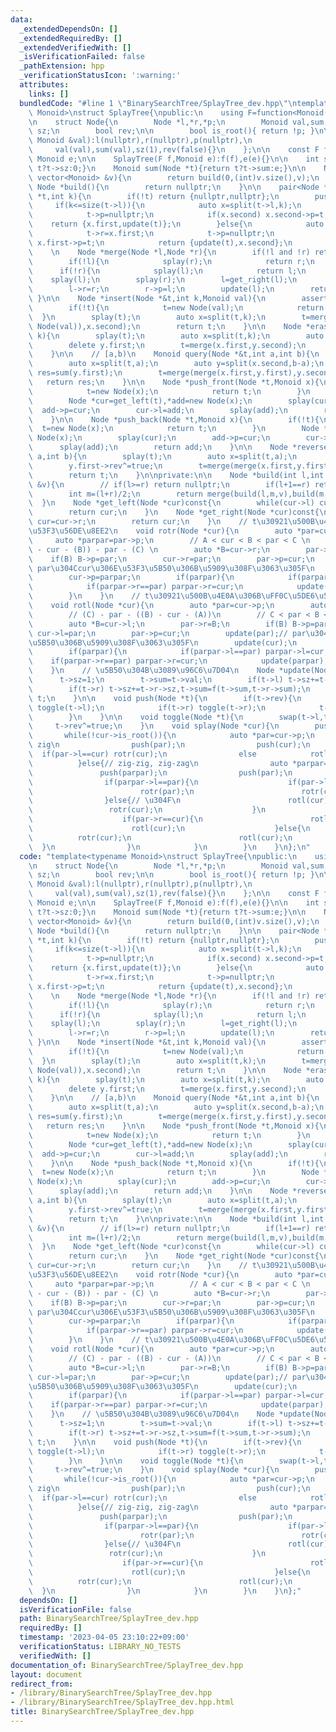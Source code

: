 ```yaml
---
data:
  _extendedDependsOn: []
  _extendedRequiredBy: []
  _extendedVerifiedWith: []
  _isVerificationFailed: false
  _pathExtension: hpp
  _verificationStatusIcon: ':warning:'
  attributes:
    links: []
  bundledCode: "#line 1 \"BinarySearchTree/SplayTree_dev.hpp\"\ntemplate<typename\
    \ Monoid>\nstruct SplayTree{\npublic:\n    using F=function<Monoid(Monoid,Monoid)>;\n\
    \n    struct Node{\n        Node *l,*r,*p;\n        Monoid val,sum;\n        int\
    \ sz;\n        bool rev;\n\n        bool is_root(){ return !p; }\n\n        Node(const\
    \ Monoid &val):l(nullptr),r(nullptr),p(nullptr),\n                           \
    \     val(val),sum(val),sz(1),rev(false){}\n    };\n\n    const F f;\n    const\
    \ Monoid e;\n\n    SplayTree(F f,Monoid e):f(f),e(e){}\n\n    int size(Node *t){return\
    \ t?t->sz:0;}\n    Monoid sum(Node *t){return t?t->sum:e;}\n\n    Node *build(const\
    \ vector<Monoid> &v){\n        return build(0,(int)v.size(),v);\n    }\n\n   \
    \ Node *build(){\n        return nullptr;\n    }\n\n    pair<Node *,Node *> split(Node\
    \ *t,int k){\n        if(!t) return {nullptr,nullptr};\n        push(t);\n   \
    \     if(k<=size(t->l)){\n            auto x=split(t->l,k);\n            t->l=x.second;\n\
    \            t->p=nullptr;\n            if(x.second) x.second->p=t;\n        \
    \    return {x.first,update(t)};\n        }else{\n            auto x=split(t->r,k-size(t->l)-1);\n\
    \            t->r=x.first;\n            t->p=nullptr;\n            if(x.first)\
    \ x.first->p=t;\n            return {update(t),x.second};\n        }\n    }\n\
    \    \n    Node *merge(Node *l,Node *r){\n        if(!l and !r) return nullptr;\n\
    \        if(!l){\n            splay(r);\n            return r;\n        }\n  \
    \      if(!r){\n            splay(l);\n            return l;\n        }\n    \
    \    splay(l);\n        splay(r);\n        l=get_right(l);\n        splay(l);\n\
    \        l->r=r;\n        r->p=l;\n        update(l);\n        return l;\n   \
    \ }\n\n    Node *insert(Node *&t,int k,Monoid val){\n        assert(k<=size(t));\n\
    \        if(!t){\n            t=new Node(val);\n            return t;\n      \
    \  }\n        splay(t);\n        auto x=split(t,k);\n        t=merge(merge(x.first,new\
    \ Node(val)),x.second);\n        return t;\n    }\n\n    Node *erase(Node *&t,int\
    \ k){\n        splay(t);\n        auto x=split(t,k);\n        auto y=split(x.second,1);\n\
    \        delete y.first;\n        t=merge(x.first,y.second);\n        return t;\n\
    \    }\n\n    // [a,b)\n    Monoid query(Node *&t,int a,int b){\n        splay(t);\n\
    \        auto x=split(t,a);\n        auto y=split(x.second,b-a);\n        auto\
    \ res=sum(y.first);\n        t=merge(merge(x.first,y.first),y.second);\n     \
    \   return res;\n    }\n\n    Node *push_front(Node *t,Monoid x){\n        if(!t){\n\
    \            t=new Node(x);\n            return t;\n        }\n        splay(t);\n\
    \        Node *cur=get_left(t),*add=new Node(x);\n        splay(cur);\n      \
    \  add->p=cur;\n        cur->l=add;\n        splay(add);\n        return add;\n\
    \    }\n\n    Node *push_back(Node *t,Monoid x){\n        if(!t){\n          \
    \  t=new Node(x);\n            return t;\n        }\n        Node *cur=get_right(t),*add=new\
    \ Node(x);\n        splay(cur);\n        add->p=cur;\n        cur->r=add;\n  \
    \      splay(add);\n        return add;\n    }\n\n    Node *reverse(Node *t,int\
    \ a,int b){\n        splay(t);\n        auto x=split(t,a);\n        auto y=split(x.second,b-a);\n\
    \        y.first->rev^=true;\n        t=merge(merge(x.first,y.first),y.second);\n\
    \        return t;\n    }\n\nprivate:\n\n    Node *build(int l,int r,const vector<Monoid>\
    \ &v){\n        // if(l>=r) return nullptr;\n        if(l+1==r) return new Node(v[l]);\n\
    \        int m=(l+r)/2;\n        return merge(build(l,m,v),build(m,r,v));\n  \
    \  }\n    Node *get_left(Node *cur)const{\n        while(cur->l) cur=cur->l;\n\
    \        return cur;\n    }\n    Node *get_right(Node *cur)const{\n        while(cur->r)\
    \ cur=cur->r;\n        return cur;\n    }\n    // t\u30921\u500B\u4E0A\u306B\uFF0C\
    \u53F3\u56DE\u8EE2\n    void rotr(Node *cur){\n        auto *par=cur->p;\n   \
    \     auto *parpar=par->p;\n        // A < cur < B < par < C \n        // ((A)\
    \ - cur - (B)) - par - (C) \n        auto *B=cur->r;\n        par->l=B;\n    \
    \    if(B) B->p=par;\n        cur->r=par;\n        par->p=cur;\n        update(par);//\
    \ par\u304Ccur\u306E\u53F3\u5B50\u306B\u5909\u308F\u3063\u305F\n        update(cur);\n\
    \        cur->p=parpar;\n        if(parpar){\n            if(parpar->l==par) parpar->l=cur;\n\
    \            if(parpar->r==par) parpar->r=cur;\n            update(parpar);\n\
    \        }\n    }\n    // t\u30921\u500B\u4E0A\u306B\uFF0C\u5DE6\u56DE\u8EE2\n\
    \    void rotl(Node *cur){\n        auto *par=cur->p;\n        auto *parpar=par->p;\n\
    \        // (C) - par - ((B) - cur - (A))\n        // C < par < B < cur < A\n\
    \        auto *B=cur->l;\n        par->r=B;\n        if(B) B->p=par;\n       \
    \ cur->l=par;\n        par->p=cur;\n        update(par);// par\u304Ccur\u306E\u53F3\
    \u5B50\u306B\u5909\u308F\u3063\u305F\n        update(cur);\n        cur->p=parpar;\n\
    \        if(parpar){\n            if(parpar->l==par) parpar->l=cur;\n        \
    \    if(parpar->r==par) parpar->r=cur;\n            update(parpar);\n        }\n\
    \    }\n    // \u5B50\u304B\u3089\u96C6\u7D04\n    Node *update(Node *t){\n  \
    \      t->sz=1;\n        t->sum=t->val;\n        if(t->l) t->sz+=t->l->sz,t->sum=f(t->l->sum,t->sum);\n\
    \        if(t->r) t->sz+=t->r->sz,t->sum=f(t->sum,t->r->sum);\n        return\
    \ t;\n    }\n\n    void push(Node *t){\n        if(t->rev){\n            if(t->l)\
    \ toggle(t->l);\n            if(t->r) toggle(t->r);\n            t->rev=false;\n\
    \        }\n    }\n\n    void toggle(Node *t){\n        swap(t->l,t->r);\n   \
    \     t->rev^=true;\n    }\n    void splay(Node *cur){\n        push(cur);\n \
    \       while(!cur->is_root()){\n            auto *par=cur->p;\n            if(par->is_root()){//\
    \ zig\n                push(par);\n                push(cur);\n              \
    \  if(par->l==cur) rotr(cur);\n                else            rotl(cur);\n  \
    \          }else{// zig-zig, zig-zag\n                auto *parpar=par->p;\n \
    \               push(parpar);\n                push(par);\n                push(cur);\n\
    \                if(parpar->l==par){\n                    if(par->l==cur){// /\n\
    \                        rotr(par);\n                        rotr(cur);\n    \
    \                }else{// \u304F\n                        rotl(cur);\n       \
    \                 rotr(cur);\n                    }\n                }else{\n\
    \                    if(par->r==cur){\n                        rotl(par);\n  \
    \                      rotl(cur);\n                    }else{\n              \
    \          rotr(cur);\n                        rotl(cur);\n                  \
    \  }\n                }\n            }\n        }\n    }\n};\n"
  code: "template<typename Monoid>\nstruct SplayTree{\npublic:\n    using F=function<Monoid(Monoid,Monoid)>;\n\
    \n    struct Node{\n        Node *l,*r,*p;\n        Monoid val,sum;\n        int\
    \ sz;\n        bool rev;\n\n        bool is_root(){ return !p; }\n\n        Node(const\
    \ Monoid &val):l(nullptr),r(nullptr),p(nullptr),\n                           \
    \     val(val),sum(val),sz(1),rev(false){}\n    };\n\n    const F f;\n    const\
    \ Monoid e;\n\n    SplayTree(F f,Monoid e):f(f),e(e){}\n\n    int size(Node *t){return\
    \ t?t->sz:0;}\n    Monoid sum(Node *t){return t?t->sum:e;}\n\n    Node *build(const\
    \ vector<Monoid> &v){\n        return build(0,(int)v.size(),v);\n    }\n\n   \
    \ Node *build(){\n        return nullptr;\n    }\n\n    pair<Node *,Node *> split(Node\
    \ *t,int k){\n        if(!t) return {nullptr,nullptr};\n        push(t);\n   \
    \     if(k<=size(t->l)){\n            auto x=split(t->l,k);\n            t->l=x.second;\n\
    \            t->p=nullptr;\n            if(x.second) x.second->p=t;\n        \
    \    return {x.first,update(t)};\n        }else{\n            auto x=split(t->r,k-size(t->l)-1);\n\
    \            t->r=x.first;\n            t->p=nullptr;\n            if(x.first)\
    \ x.first->p=t;\n            return {update(t),x.second};\n        }\n    }\n\
    \    \n    Node *merge(Node *l,Node *r){\n        if(!l and !r) return nullptr;\n\
    \        if(!l){\n            splay(r);\n            return r;\n        }\n  \
    \      if(!r){\n            splay(l);\n            return l;\n        }\n    \
    \    splay(l);\n        splay(r);\n        l=get_right(l);\n        splay(l);\n\
    \        l->r=r;\n        r->p=l;\n        update(l);\n        return l;\n   \
    \ }\n\n    Node *insert(Node *&t,int k,Monoid val){\n        assert(k<=size(t));\n\
    \        if(!t){\n            t=new Node(val);\n            return t;\n      \
    \  }\n        splay(t);\n        auto x=split(t,k);\n        t=merge(merge(x.first,new\
    \ Node(val)),x.second);\n        return t;\n    }\n\n    Node *erase(Node *&t,int\
    \ k){\n        splay(t);\n        auto x=split(t,k);\n        auto y=split(x.second,1);\n\
    \        delete y.first;\n        t=merge(x.first,y.second);\n        return t;\n\
    \    }\n\n    // [a,b)\n    Monoid query(Node *&t,int a,int b){\n        splay(t);\n\
    \        auto x=split(t,a);\n        auto y=split(x.second,b-a);\n        auto\
    \ res=sum(y.first);\n        t=merge(merge(x.first,y.first),y.second);\n     \
    \   return res;\n    }\n\n    Node *push_front(Node *t,Monoid x){\n        if(!t){\n\
    \            t=new Node(x);\n            return t;\n        }\n        splay(t);\n\
    \        Node *cur=get_left(t),*add=new Node(x);\n        splay(cur);\n      \
    \  add->p=cur;\n        cur->l=add;\n        splay(add);\n        return add;\n\
    \    }\n\n    Node *push_back(Node *t,Monoid x){\n        if(!t){\n          \
    \  t=new Node(x);\n            return t;\n        }\n        Node *cur=get_right(t),*add=new\
    \ Node(x);\n        splay(cur);\n        add->p=cur;\n        cur->r=add;\n  \
    \      splay(add);\n        return add;\n    }\n\n    Node *reverse(Node *t,int\
    \ a,int b){\n        splay(t);\n        auto x=split(t,a);\n        auto y=split(x.second,b-a);\n\
    \        y.first->rev^=true;\n        t=merge(merge(x.first,y.first),y.second);\n\
    \        return t;\n    }\n\nprivate:\n\n    Node *build(int l,int r,const vector<Monoid>\
    \ &v){\n        // if(l>=r) return nullptr;\n        if(l+1==r) return new Node(v[l]);\n\
    \        int m=(l+r)/2;\n        return merge(build(l,m,v),build(m,r,v));\n  \
    \  }\n    Node *get_left(Node *cur)const{\n        while(cur->l) cur=cur->l;\n\
    \        return cur;\n    }\n    Node *get_right(Node *cur)const{\n        while(cur->r)\
    \ cur=cur->r;\n        return cur;\n    }\n    // t\u30921\u500B\u4E0A\u306B\uFF0C\
    \u53F3\u56DE\u8EE2\n    void rotr(Node *cur){\n        auto *par=cur->p;\n   \
    \     auto *parpar=par->p;\n        // A < cur < B < par < C \n        // ((A)\
    \ - cur - (B)) - par - (C) \n        auto *B=cur->r;\n        par->l=B;\n    \
    \    if(B) B->p=par;\n        cur->r=par;\n        par->p=cur;\n        update(par);//\
    \ par\u304Ccur\u306E\u53F3\u5B50\u306B\u5909\u308F\u3063\u305F\n        update(cur);\n\
    \        cur->p=parpar;\n        if(parpar){\n            if(parpar->l==par) parpar->l=cur;\n\
    \            if(parpar->r==par) parpar->r=cur;\n            update(parpar);\n\
    \        }\n    }\n    // t\u30921\u500B\u4E0A\u306B\uFF0C\u5DE6\u56DE\u8EE2\n\
    \    void rotl(Node *cur){\n        auto *par=cur->p;\n        auto *parpar=par->p;\n\
    \        // (C) - par - ((B) - cur - (A))\n        // C < par < B < cur < A\n\
    \        auto *B=cur->l;\n        par->r=B;\n        if(B) B->p=par;\n       \
    \ cur->l=par;\n        par->p=cur;\n        update(par);// par\u304Ccur\u306E\u53F3\
    \u5B50\u306B\u5909\u308F\u3063\u305F\n        update(cur);\n        cur->p=parpar;\n\
    \        if(parpar){\n            if(parpar->l==par) parpar->l=cur;\n        \
    \    if(parpar->r==par) parpar->r=cur;\n            update(parpar);\n        }\n\
    \    }\n    // \u5B50\u304B\u3089\u96C6\u7D04\n    Node *update(Node *t){\n  \
    \      t->sz=1;\n        t->sum=t->val;\n        if(t->l) t->sz+=t->l->sz,t->sum=f(t->l->sum,t->sum);\n\
    \        if(t->r) t->sz+=t->r->sz,t->sum=f(t->sum,t->r->sum);\n        return\
    \ t;\n    }\n\n    void push(Node *t){\n        if(t->rev){\n            if(t->l)\
    \ toggle(t->l);\n            if(t->r) toggle(t->r);\n            t->rev=false;\n\
    \        }\n    }\n\n    void toggle(Node *t){\n        swap(t->l,t->r);\n   \
    \     t->rev^=true;\n    }\n    void splay(Node *cur){\n        push(cur);\n \
    \       while(!cur->is_root()){\n            auto *par=cur->p;\n            if(par->is_root()){//\
    \ zig\n                push(par);\n                push(cur);\n              \
    \  if(par->l==cur) rotr(cur);\n                else            rotl(cur);\n  \
    \          }else{// zig-zig, zig-zag\n                auto *parpar=par->p;\n \
    \               push(parpar);\n                push(par);\n                push(cur);\n\
    \                if(parpar->l==par){\n                    if(par->l==cur){// /\n\
    \                        rotr(par);\n                        rotr(cur);\n    \
    \                }else{// \u304F\n                        rotl(cur);\n       \
    \                 rotr(cur);\n                    }\n                }else{\n\
    \                    if(par->r==cur){\n                        rotl(par);\n  \
    \                      rotl(cur);\n                    }else{\n              \
    \          rotr(cur);\n                        rotl(cur);\n                  \
    \  }\n                }\n            }\n        }\n    }\n};"
  dependsOn: []
  isVerificationFile: false
  path: BinarySearchTree/SplayTree_dev.hpp
  requiredBy: []
  timestamp: '2023-04-05 23:10:22+09:00'
  verificationStatus: LIBRARY_NO_TESTS
  verifiedWith: []
documentation_of: BinarySearchTree/SplayTree_dev.hpp
layout: document
redirect_from:
- /library/BinarySearchTree/SplayTree_dev.hpp
- /library/BinarySearchTree/SplayTree_dev.hpp.html
title: BinarySearchTree/SplayTree_dev.hpp
---
```

